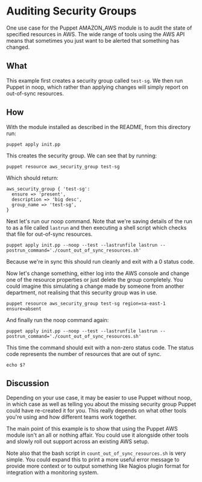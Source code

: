# Auditing Security Groups

One use case for the Puppet AMAZON_AWS module is to audit the state of specified
resources in AWS. The wide range of tools using the AWS API means that
sometimes you just want to be alerted that something has changed.

## What

This example first creates a security group called `test-sg`. We then run Puppet in noop, which rather than
applying changes will simply report on out-of-sync resources.

## How

With the module installed as described in the README, from this
directory run:

    puppet apply init.pp

This creates the security group. We can see that by running:

    puppet resource aws_security_group test-sg

Which should return:

~~~puppet
aws_security_group { 'test-sg':
  ensure => 'present',
  description => 'big desc',
  group_name => 'test-sg',
}
~~~

Next let's run our noop command. Note that we're saving details of the
run to as a file called `lastrun` and then executing a shell script which
checks that file for out-of-sync resources.

    puppet apply init.pp --noop --test --lastrunfile lastrun --postrun_command='./count_out_of_sync_resources.sh'

Because we're in sync this should run cleanly and exit with a 0 status
code.

Now let's change something, either log into the AWS console and change one of
the resource properties or just delete the group completely. You could
imagine this simulating a change made by someone from another
department, not realising that this security group was in use.

    puppet resource aws_security_group test-sg region=sa-east-1 ensure=absent

And finally run the noop command again:

    puppet apply init.pp --noop --test --lastrunfile lastrun --postrun_command='./count_out_of_sync_resources.sh'

This time the command should exit with a non-zero status code. The
status code represents the number of resources that are out of sync.

    echo $?

## Discussion

Depending on your use case, it may be easier to use Puppet without noop,
in which case as well as telling you about the missing security group
Puppet could have re-created it for you. This really depends on what
other tools you're using and how different teams work together.

The main point of this example is to show that using the Puppet AWS
module isn't an all or nothing affair. You could use it alongside other
tools and slowly roll out support across an existing AWS setup.

Note also that the bash script in `count_out_of_sync_resources.sh` is
very simple. You could expand this to print a more useful error message
to provide more context or to output something like Nagios plugin
format for integration with a monitoring system.
